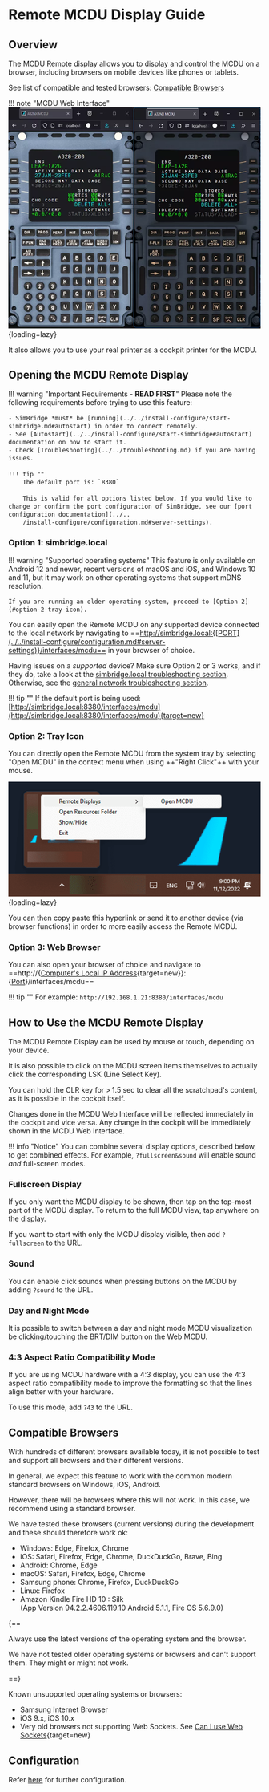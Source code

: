 # Remote MCDU Display Guide

<link rel="stylesheet" href="../../../../stylesheets/web-mcdu.css">

## Overview

The MCDU Remote display allows you to display and control the MCDU on a browser, including browsers on mobile devices like phones or tablets.

See list of compatible and tested browsers: [Compatible Browsers](#compatible-browsers)

!!! note "MCDU Web Interface"
    ![Web MCDU Interface](../../assets/web-mcdu-ipad.webp "Web MCDU Interface"){loading=lazy}

It also allows you to use your real printer as a cockpit printer for the MCDU.

## Opening the MCDU Remote Display

!!! warning "Important Requirements - **READ FIRST**"
    Please note the following requirements before trying to use this feature:

    - SimBridge *must* be [running](../../install-configure/start-simbridge.md#autostart) in order to connect remotely.
    - See [Autostart](../../install-configure/start-simbridge#autostart) documentation on how to start it.
    - Check [Troubleshooting](../../troubleshooting.md) if you are having issues.

    !!! tip ""
        The default port is: `8380`

        This is valid for all options listed below. If you would like to change or confirm the port configuration of SimBridge, see our [port configuration documentation](../..
        /install-configure/configuration.md#server-settings). 

### Option 1: simbridge.local

!!! warning "Supported operating systems"
    This feature is only available on Android 12 and newer, recent versions of macOS and iOS, and Windows 10 and 11, but it may work on other operating systems that support mDNS resolution.

    If you are running an older operating system, proceed to [Option 2](#option-2-tray-icon).

You can easily open the Remote MCDU on any supported device connected to the local network by navigating to ==http://simbridge.local:{[PORT](../../install-configure/configuration.md#server-settings)}/interfaces/mcdu== in your browser of choice.

Having issues on a _supported_ device? Make sure Option 2 or 3 works, and if they do, take a look at the [simbridge.local troubleshooting section](../../troubleshooting.md#simbridgelocal-mdns). Otherwise, see the [general network troubleshooting section](../../troubleshooting.md#network-configuration).

!!! tip ""
    If the default port is being used: [http://simbridge.local:8380/interfaces/mcdu](http://simbridge.local:8380/interfaces/mcdu){target=new}

### Option 2: Tray Icon

You can directly open the Remote MCDU from the system tray by selecting "Open MCDU" in the context menu when using ++"Right Click"++ with your mouse.

![simbridge-context-menu](../../assets/simbridge-context-menu.png){loading=lazy}

 You can then copy paste this hyperlink or send it to another device (via browser functions) in order to more easily access the Remote MCDU.

### Option 3: Web Browser

You can also open your browser of choice and navigate to ==http://{[Computer's Local IP Address](https://support.microsoft.com/en-au/windows/find-your-ip-address-in-windows-f21a9bbc-c582-55cd-35e0-73431160a1b9){target=new}}:{[Port](../../install-configure/configuration.md#server-settings)}/interfaces/mcdu==

!!! tip ""
    For example: `http://192.168.1.21:8380/interfaces/mcdu`

## How to Use the MCDU Remote Display

The MCDU Remote Display can be used by mouse or touch, depending on your device.

It is also possible to click on the MCDU screen items themselves to actually click the corresponding LSK (Line Select Key).

You can hold the CLR key for > 1.5 sec to clear all the scratchpad's content, as it is possible in the cockpit itself.

Changes done in the MCDU Web Interface will be reflected immediately in the cockpit and vice versa. Any change in the cockpit will be immediately shown in the MCDU Web Interface.

!!! info "Notice"
    You can combine several display options, described below, to get combined effects. For example, `?fullscreen&sound` will enable sound *and* full-screen modes.

### Fullscreen Display

If you only want the MCDU display to be shown, then tap on the top-most part of the MCDU display. To return to the full MCDU view, tap anywhere on the display.

If you want to start with only the MCDU display visible, then add `?fullscreen` to the URL.

### Sound

You can enable click sounds when pressing buttons on the MCDU by adding `?sound` to the URL.

### Day and Night Mode

It is possible to switch between a day and night mode MCDU visualization be clicking/touching the BRT/DIM button on the Web MCDU.

### 4:3 Aspect Ratio Compatibility Mode

If you are using MCDU hardware with a 4:3 display, you can use the 4:3 aspect ratio compatibility mode to improve the formatting so that the lines align better with your hardware.

To use this mode, add `?43` to the URL.

## Compatible Browsers

With hundreds of different browsers available today, it is not possible to test and support all browsers and their different versions.

In general, we expect this feature to work with the common modern standard browsers on Windows, iOS, Android.

However, there will be browsers where this will not work. In this case, we recommend using a standard browser.

We have tested these browsers (current versions) during the development and these should therefore work ok:

- Windows: Edge, Firefox, Chrome
- iOS: Safari, Firefox, Edge, Chrome, DuckDuckGo, Brave, Bing
- Android: Chrome, Edge
- macOS: Safari, Firefox, Edge, Chrome
- Samsung phone: Chrome, Firefox, DuckDuckGo
- Linux: Firefox
- Amazon Kindle Fire HD 10 : Silk <br/>(App Version 94.2.2.4606.119.10 Android 5.1.1, Fire OS 5.6.9.0)

{==

Always use the latest versions of the operating system and the browser.

We have not tested older operating systems or browsers and can't support them. They might or might not work.

==}

Known unsupported operating systems or browsers:

- Samsung Internet Browser
- iOS 9.x, iOS 10.x
- Very old browsers not supporting Web Sockets. See [Can I use Web Sockets](https://caniuse.com/?search=web%20sockets){target=new}

## Configuration

Refer [here](../../install-configure/configuration.md) for further configuration.
